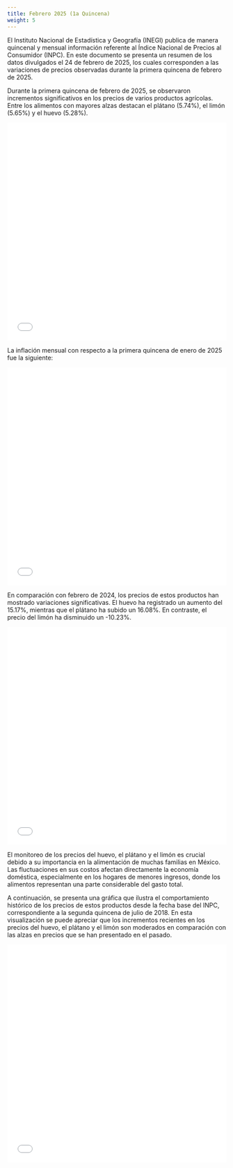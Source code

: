 ```yaml
---
title: Febrero 2025 (1a Quincena)
weight: 5
---
```


El Instituto Nacional de Estadística y Geografía (INEGI) publica de manera quincenal y mensual información referente al Índice Nacional de Precios al Consumidor (INPC). En este documento se presenta un resumen de los datos divulgados el 24 de febrero de 2025, los cuales corresponden a las variaciones de precios observadas durante la primera quincena de febrero de 2025.

Durante la primera quincena de febrero de 2025, se observaron incrementos significativos en los precios de varios productos agrícolas. Entre los alimentos con mayores alzas destacan el plátano (5.74%), el limón (5.65%) y el huevo (5.28%).

<iframe src="/treemap_inpc_quincenal_feb24.html" width="100%" height="500" style="border:none;"></iframe>

La inflación mensual con respecto a la primera quincena de enero de 2025 fue la siguiente:

<iframe src="/treemap_inpc_mensual_feb24.html" width="100%" height="500" style="border:none;"></iframe>

En comparación con febrero de 2024, los precios de estos productos han mostrado variaciones significativas. El huevo ha registrado un aumento del 15.17%, mientras que el plátano ha subido un 16.08%. En contraste, el precio del limón ha disminuido un -10.23%.

<iframe src="/treemap_inpc_anual_feb24.html" width="100%" height="500" style="border:none;"></iframe>

El monitoreo de los precios del huevo, el plátano y el limón es crucial debido a su importancia en la alimentación de muchas familias en México. Las fluctuaciones en sus costos afectan directamente la economía doméstica, especialmente en los hogares de menores ingresos, donde los alimentos representan una parte considerable del gasto total.

A continuación, se presenta una gráfica que ilustra el comportamiento histórico de los precios de estos productos desde la fecha base del INPC, correspondiente a la segunda quincena de julio de 2018. En esta visualización se puede apreciar que los incrementos recientes en los precios del huevo, el plátano y el limón son moderados en comparación con las alzas en precios que se han presentado en el pasado.

<iframe src="/linesfeb_24_2025.html" width="100%" height="500" style="border:none;"></iframe>

